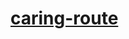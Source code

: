 <!--
 * @Author: Wanko
 * @Date: 2023-04-27 17:39:09
 * @LastEditors: Wanko
 * @LastEditTime: 2023-05-09 10:12:06
 * @Description: 
-->
# [caring-route](https://www.wolai.com/wanko/bjjypioXMWknzqy45UeTPf)
